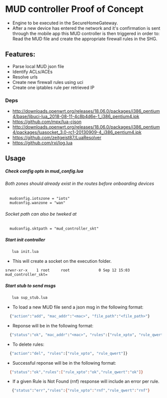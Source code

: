 
# MUD controller Proof of Concept
 * Engine to be executed in the SecureHomeGateway. 
 * After a new device has entered the network and it's confirmation is sent through the mobile app this MUD controller is then triggered in order to: Read the MUD file and create the appropriate firewall rules in the SHG.
 
## Features: 
   * Parse local MUD json file 
   * Identify ACLs/ACEs
   * Resolve urls 
   * Create new firewall rules using uci
   * Create one iptables rule per retrieved IP
   
### Deps
 * http://downloads.openwrt.org/releases/18.06.0/packages/i386_pentium4/base/libuci-lua_2018-08-11-4c8b4d6e-1_i386_pentium4.ipk
 * https://github.com/mpx/lua-cjson 
 * http://downloads.openwrt.org/releases/18.06.0/packages/i386_pentium4/packages/luasocket_3.0-rc1-20130909-4_i386_pentium4.ipk
 * https://github.com/zeitgeist87/LuaResolver 
 * https://github.com/rxi/log.lua 
 
   
## Usage   

##### Check config opts in mud_config.lua
###### Both zones should already exist in the routes before onboarding devices
```angular2html
  mudconfig.iotszone = "iots"
  mudconfig.wanzone = "wan"
```

###### Socket path can also be tweked at
```angular2html
  mudconfig.sktpath = "mud_controller_skt"
``` 

##### Start init controller
```bash
   lua init.lua
```
 
 * This will create a socket on the execution folder.
 ```angular2html
srwxr-xr-x    1 root     root             0 Sep 12 15:03 mud_controller_skt=
```
 
##### Start stub to send msgs
```bash
   lua sup_stub.lua
```

 * To load a new MUD file send a json msg in the following format:
```bash
  {"action":"add", "mac_addr":"<mac>", "file_path":"<file_path>"}
```

 * Reponse will be in the following format:
```bash
  {"status":"ok", "mac_addr":"<mac>", "rules":["rule_xpto", "rule_qwert"]}
```



 * To delete rules:
```bash
  {"action":"del", "rules":["rule_xpto", "rule_qwert"]}
```

 * Successful reponse will be in the following format:
```bash
  {"status":"ok","rules":["rule_xpto":"ok","rule_qwert":"ok"]}
```

 * If a given Rule is Not Found (rnf) response will include an error per rule.
```bash
   {"status":"err","rules":{"rule_xpto":"rnf","rule_qwert":"rnf"}
```


